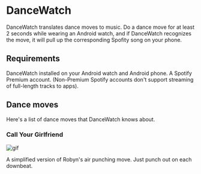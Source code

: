 # DanceWatch

DanceWatch translates dance moves to music.
Do a dance move for at least 2 seconds while wearing an Android watch, and if DanceWatch recognizes the move, it will pull up the corresponding Spofity song on your phone.

## Requirements 

DanceWatch installed on your Android watch and Android phone.
A Spotify Premium account. (Non-Premium Spotify accounts don't support streaming of full-length tracks to apps).

## Dance moves

Here's a list of dance moves that DanceWatch knows about.

### Call Your Girlfriend

![gif](https://j.gifs.com/gJnvDG.gif)

A simplified version of Robyn's air punching move. Just punch out on each downbeat.


